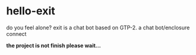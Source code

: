 # hello-exit
do you feel alone? exit is a chat bot based on GTP-2. a chat bot/enclosure connect

<strong>the project is not finish please wait...<strong>

